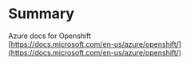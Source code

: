 # Summary

Azure docs for Openshift\
[https://docs.microsoft.com/en-us/azure/openshift/](https://docs.microsoft.com/en-us/azure/openshift/)

